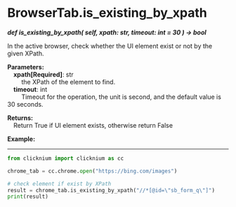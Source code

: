 
# BrowserTab.is_existing_by_xpath
***def is_existing_by_xpath(
        self,
        xpath: str,
        timeout: int = 30
    ) -> bool***  

In the active browser, check whether the UI element exist or not by the given XPath.

**Parameters:**  
    &emsp;**xpath[Required]**: str     
        &emsp;&emsp; the XPath of the element to find.  
    &emsp;**timeout**: int  
        &emsp;&emsp; Timeout for the operation, the unit is second, and the default value is 30 seconds.   

**Returns:**  
    &emsp;Return True if UI element exists, otherwise return False

**Example:**
***
```python
from clicknium import clicknium as cc

chrome_tab = cc.chrome.open("https://bing.com/images")

# check element if exist by XPath
result = chrome_tab.is_existing_by_xpath("//*[@id=\"sb_form_q\"]")
print(result)

```